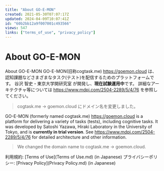 ```yaml
---
title: "About GO-E-MON"
created: 2021-05-30T07:07:17Z
updated: 2024-04-09T10:07:41Z
id: "60b2bb12a9f007001c493566"
views: 547
links: ["terms_of_use", "privacy_policy"]
---
```


# About GO-E-MON

About GO-E-MON
GO-E-MON(旧称cogtask.me) https://goemon.cloud は、認知課題などさまざまなタスク(テスト)を配信するためのプラットフォームです。
谷沢 智史・東京大学開研究室 が開発し、**現在試験運用中**です。
詳細なアーキテクチャ等については https://www.mdpi.com/2504-2289/5/4/76 を参照してください。

> cogtask.me -> goemon.cloud にドメイン名を変更しました。

GO-E-MON (formerly named cogtask.me) https://goemon.cloud is a platform for delivering a variety of tasks (tests), including cognitive tasks.
It was developed by Satoshi Yazawa, Hiraki Laboratory in the University of Tokyo, and is **currently in trial version**.
See https://www.mdpi.com/2504-2289/5/4/76 for detailed architecture and other information.

> We changed the domain name to cogtask.me -> goemon.cloud.

 利用規約: [Terms of Use](Terms of Use.md) (in Japanese)
 プライバシーポリシー: [Privacy Policy](Privacy Policy.md) (in Japanese)
